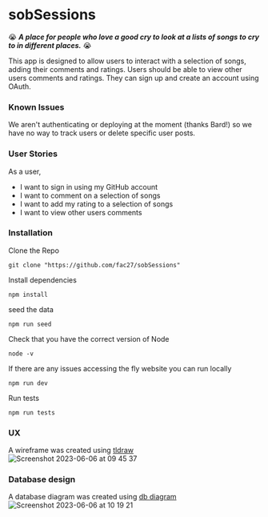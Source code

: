 # sobSessions

😭 ***A place for people who love a good cry to look at a lists of songs to cry to in different places.*** 😭

This app is designed to allow users to interact with a selection of songs, adding their comments and ratings. Users should be able to view other users comments and ratings. They can sign up and create an account using OAuth.

### Known Issues

We aren't authenticating or deploying at the moment (thanks Bard!) so we have no way to track users or delete specific user posts.

### User Stories

As a user,
- I want to sign in using my GitHub account
- I want to comment on a selection of songs
- I want to add my rating to a selection of songs
- I want to view other users comments

### Installation

Clone the Repo 
```
git clone "https://github.com/fac27/sobSessions"
```
Install dependencies 
```
npm install 
```
seed the data
```
npm run seed
```
Check that you have the correct version of Node 
```
node -v
```
If there are any issues accessing the fly website you can run locally 
```
npm run dev
```
Run tests
```
npm run tests
```

### UX
A wireframe was created using [tldraw](https://www.tldraw.com/r/v2_E2B4vhDM-y3bh5FhSJRXa?viewport=298%2C-90%2C2003%2C1005&page=page%3A9VhkqMKi6LCu7kKg2lkFD)
![Screenshot 2023-06-06 at 09 45 37](https://github.com/fac27/sobSessions/assets/114364165/a83366c7-b996-40c0-8264-93c86821b1fa)

### Database design
A database diagram was created using [db diagram](https://dbdiagram.io/d/647defc2722eb774946b948c)
![Screenshot 2023-06-06 at 10 19 21](https://github.com/fac27/sobSessions/assets/114364165/add629f0-0e90-4aa5-805e-de0675fed97d)




